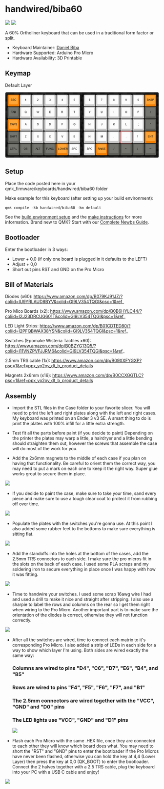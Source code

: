 # handwired/biba60

![](https://i.imgur.com/y4LSuKU.jpeg)
![](https://i.imgur.com/w4r3J1u.jpeg)

A 60% Ortholiner keyboard that can be used in a traditional form factor or split.

* Keyboard Maintainer: [Daniel Biba](https://github.com/danbiba)
* Hardware Supported: Arduino Pro Micro
* Hardware Availability: 3D Printable

## Keymap

Default Layer

![](images/biba-ortho-split-60-(default-layer).jpg)

## Setup
Place the code posted here in your qmk_firmware/keyboards/handwired/biba60 folder

Make example for this keyboard (after setting up your build environment):

    qmk compile -kb handwired/biba60 -km default

See the [build environment setup](https://docs.qmk.fm/#/getting_started_build_tools) and the [make instructions](https://docs.qmk.fm/#/getting_started_make_guide) for more information. Brand new to QMK? Start with our [Complete Newbs Guide](https://docs.qmk.fm/#/newbs).

## Bootloader

Enter the bootloader in 3 ways:

* Lower + 0,0 (if only one board is plugged in it defaults to the LEFT)
* Adjust + 0,0
* Short out pins RST and GND on the Pro Micro

## Bill of Materials
Diodes (x60): https://www.amazon.com/dp/B079KJ91JZ/?coliid=IU9YRLAUD8BYV&colid=GI9LV354TQGI&psc=1&ref_
    
Pro Mico Boards (x2): https://www.amazon.com/dp/B0B6HYLC44/?coliid=I2J23DRCUG601T&colid=GI9LV354TQGI&psc=1&ref_
    
LED Light Strips: https://www.amazon.com/dp/B01CDTED80/?coliid=I2PFQBWAX38YSN&colid=GI9LV354TQGI&psc=1&ref_
    
Switches (Epomake Wisteria Tactiles x60): https://www.amazon.com/dp/B0BZYG13Q5/?coliid=I11VNZPVFJJRM6&colid=GI9LV354TQGI&psc=1&ref_
    
2.5mm TRS cable (1x): https://www.amazon.com/dp/B09XXFYGXP?psc=1&ref=ppx_yo2ov_dt_b_product_details
    
Magnets 2x6mm (x16): https://www.amazon.com/dp/B0CCXGGTLC?psc=1&ref=ppx_yo2ov_dt_b_product_details

## Assembly

* Import the STL files in the Case folder to your favorite slicer. You will need to print the left and right plates along with the left and right cases. My keyboard was printed on an Ender 3 v3 SE. A smart thing to do is print the plates with 100% infill for a little extra strength.

* Test fit all the parts before paint (if you decide to paint) Depending on the printer the plates may warp a little, a hairdryer and a little bending should straighten them out, however the screws that assemble the case will do most of the work for you.

* Add the 2x6mm magnets to the middle of each case if you plan on having that functionality. Be careful to orient them the correct way, you may need to put a mark on each one to keep it the right way. Super glue works great to secure them in place.

![](https://i.imgur.com/zlIkq7a.jpeg)

* If you decide to paint the case, make sure to take your time, sand every piece and make sure to use a tough clear coat to protect it from rubbing off over time.

![](https://i.imgur.com/Vrs4s8h.jpeg)

* Populate the plates with the switches you're gonna use. At this point I also added some rubber feet to the bottoms to make sure everything is sitting flat.

![](https://i.imgur.com/D9tDANE.jpeg)

* Add the standoffs into the holes at the bottom of the cases, add the 2.5mm TRS connectors to each side. I make sure the pro micros fit in the slots on the back of each case. I used some PLA scraps and my soldering iron to secure everything in place once I was happy with how it was fitting.

![](https://i.imgur.com/odhtBsY.jpeg) 

* Time to handwire your switches. I used some scrap 16awg wire I had and used a drill to make it nice and straight after stripping. I also use a sharpie to label the rows and columns on the rear so I get them right when wiring to the Pro Micro. Another important part is to make sure the orientation of the diodes is correct, otherwise they will not function correctly.

![](https://i.imgur.com/LylF4uO.jpeg)

* After all the switches are wired, time to connect each matrix to it's corresponding Pro Micro.  I also added a strip of LEDs in each side for a way to show which layer I'm using. Both sides are wired exactly the same way: 
    ### Columns are wired to pins "D4", "C6", "D7", "E6", "B4", and "B5"
    ### Rows are wired to pins "F4", "F5", "F6", "F7", and "B1"
    ### The 2.5mm connectors are wired together with the "VCC", "GND" and "D0" pins
    ### The LED lights use "VCC", "GND" and "D1" pins

  ![](https://i.imgur.com/wkiNOkX.jpeg)

* Flash each Pro Micro with the same .HEX file, once they are connected to each other they will know which board does what. You may need to short the "RST" and "GND" pins to enter the bootloader if the Pro Micros have never been flashed, otherwise you can hold the key at 4,4 (Lower Layer) then press the key at 0,0 (QK_BOOT) to enter the bootloader. Connect the 2 halves together with a 2.5 TRS cable, plug the keyboard into your PC with a USB C cable and enjoy!

![](https://i.imgur.com/SRCwL41.jpeg)

